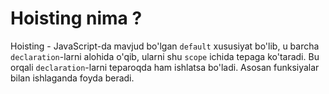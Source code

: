 # Hoisting nima ?

Hoisting - JavaScript-da mavjud bo'lgan `default` xususiyat bo'lib, u barcha `declaration`-larni alohida o'qib, ularni shu `scope` ichida tepaga ko'taradi. Bu orqali `declaration`-larni teparoqda ham ishlatsa bo'ladi. Asosan funksiyalar bilan ishlaganda foyda beradi.
